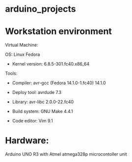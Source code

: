# arduino_projects

# Workstation environment

Virtual Machine:

OS: Linux Fedora

- Kernel version: 6.8.5-301.fc40.x86_64

Tools:

  - Compiler: avr-gcc (Fedora 14.1.0-1.fc40) 14.1.0
  
  - Deploy tool: avrdude 7.3
  
  - Library: avr-libc 2.0.0-22.fc40
  
  - Build system: GNU Make 4.4.1
  
  - Code editor: Vim 9.1
  
# Hardware:
  Arduino UNO R3 with Atmel atmega328p microcontoller unit
